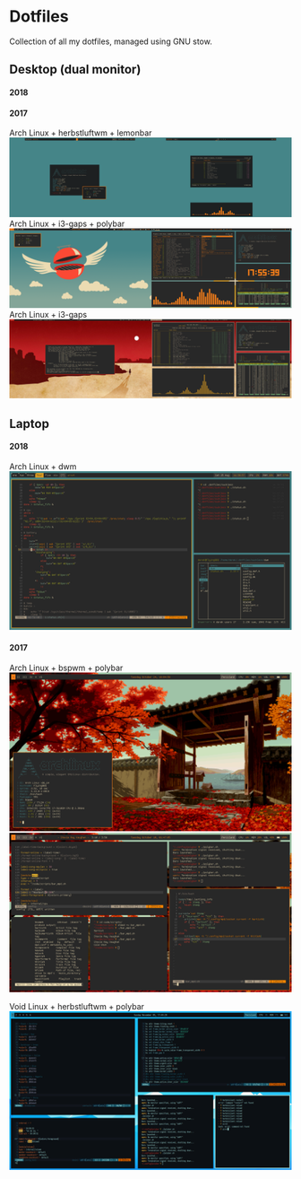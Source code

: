 # Dotfiles

Collection of all my dotfiles, managed using GNU stow.
## Desktop (dual monitor)
#### 2018
#### 2017
Arch Linux + herbstluftwm + lemonbar
![](images/desktop_lemonbar.png)
Arch Linux + i3-gaps + polybar
![](images/desktop_clean.png)
Arch Linux + i3-gaps
![](images/western.png)
## Laptop
#### 2018
Arch Linux + dwm
![](images/laptop_dwm.png)

#### 2017
Arch Linux + bspwm + polybar
![](images/laptop_clean.png)
![](images/laptop_busy.png)

Void Linux + herbstluftwm + polybar
![](images/laptop_herbst.png)
